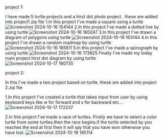 project 1:

I have made 5 turtle projects and a hirst dot photo project .
these are added into project1.zip file
1.In this project I've made a square using a turtle
![Screenshot 2024-10-16 154144](https://github.com/user-attachments/assets/f967b2c8-7166-48c5-9bbb-9ec8feb7988b)
2.In this project I've made a dotted line by using turtle
![Screenshot 2024-10-16 160247](https://github.com/user-attachments/assets/5f159b00-b75c-4fa3-a55e-31a2ea103c08)
3.In this project  I've drawn a diagram of polygons using turtle
![Screenshot 2024-10-16 163144](https://github.com/user-attachments/assets/4a392525-ae9b-4bf8-8680-f1a1d79adfe6)
4.In this project I've drawn a random roadmap by using turtle
![Screenshot 2024-10-16 165811](https://github.com/user-attachments/assets/98ba17bd-9e7c-4f40-93ad-d53b0e90e164)
5.In this project I've made a spirograph by using turtle
![Screenshot 2024-10-16 173825](https://github.com/user-attachments/assets/d7fee421-b991-4a94-bf6f-fa0b91c4beda)
Finally I've made my today main project hirst dot diagram by using turtle
![Screenshot 2024-10-17 160735](https://github.com/user-attachments/assets/2bb14d11-82f4-4d98-b9fa-a512c7264ce0)

project 2:

In this I've made a two project based on turtle.
these are added into project 2.zip file

1.In this project I've created a turtle that takes input from user by using keyboard keys like w for forward and s for backward etc...
![Screenshot 2024-10-17 172237](https://github.com/user-attachments/assets/d53308ee-7232-48c9-a880-b17f098ec7de)

2.In this project I've made a race of turtles.
Firstly we have to select a color turtle from some turtles,then the race begins.if the turtle selected by you reaches the end at first then it will say that you have won otherwise you have lost.
![Screenshot 2024-10-18 185114](https://github.com/user-attachments/assets/f9b9b43f-2ebb-4ba4-af29-22972fb84db1)
